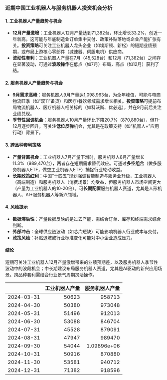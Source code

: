 

### 近期中国工业机器人与服务机器人投资机会分析

#### 1. **工业机器人产量趋势与机会**
- **12月产量激增**：工业机器人12月产量达到71,382台，环比增长33.2%，创近一年新高。这可能与年底制造业订单集中交付、政策补贴落地或企业产能扩张有关。**投资策略**可关注工业机器人龙头企业（如埃斯顿、新松）的短期业绩预期，或布局上游核心零部件（减速器、伺服电机）供应商。
- **波动性套利**：工业机器人产量在7月（45,528台）和12月（71,382台）之间存在显著波动，可通过**波段操作**在低点（如7月）布局，高点（如12月）获利了结。

#### 2. **服务机器人产量趋势与机会**
- **9月需求高峰**：服务机器人9月产量达1,098,963台，为全年峰值，可能与电商物流旺季（如“双11”备货）和医疗/餐饮领域需求增长相关。**投资策略**可提前布局物流机器人、医疗机器人相关标的（如科沃斯、优必选），并在9月前后关注业绩兑现。
- **季节性回调机会**：服务机器人10月产量环比下降20.7%（870,880台），但11-12月逐步回升，可关注**低位反弹**机会，尤其是在政策支持（如“机器人+”应用行动）背景下。

#### 3. **跨品种套利策略**
- **产量背离机会**：工业机器人7月产量下滑时，服务机器人8月产量增长11.3%（989,470台），两者存在短期需求替代效应。可通过**多空组合**（做多服务机器人ETF，做空工业机器人ETF）捕捉行业轮动收益。
- **长期政策红利**：中国“十四五”规划强调智能制造与服务业升级，工业机器人（高端制造）和服务机器人（消费场景）均受益，但服务机器人市场空间更大（产量为工业机器人的10-20倍）。可**长期配置**服务机器人赛道，尤其是人形机器人、AI+服务机器人等新兴领域。

#### 4. **风险提示**
- **数据滞后性**：产量数据反映的是过去产能，需结合订单、库存和终端需求综合判断。
- **外部冲击**：全球供应链波动（如芯片短缺）可能影响机器人行业成本与交付。
- **政策风险**：补贴退坡或行业标准变化可能对中小企业造成压力。

#### 结论
短期可关注工业机器人12月产量激增带来的业绩预期差，以及服务机器人季节性波动中的波段机会；中长期建议布局服务机器人赛道，尤其是AI驱动的新兴应用场景。跨品种套利需结合行业景气周期灵活操作。

|            |   工业机器人产量 |   服务机器人产量 |
|:-----------|-----------------:|-----------------:|
| 2024-03-31 |            50623 | 958713           |
| 2024-04-30 |            50380 | 973048           |
| 2024-05-31 |            51496 | 912013           |
| 2024-06-30 |            53088 | 846704           |
| 2024-07-31 |            45528 | 879091           |
| 2024-08-31 |            47947 | 989470           |
| 2024-09-30 |            54044 |      1.09896e+06 |
| 2024-10-31 |            50916 | 870880           |
| 2024-11-30 |            53581 | 940712           |
| 2024-12-31 |            71382 | 918596           |